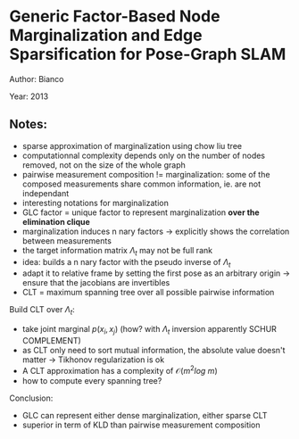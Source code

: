# Generic Factor-Based Node Marginalization and Edge Sparsification for Pose-Graph SLAM

Author: Bianco

Year: 2013

Notes:
---

* sparse approximation of marginalization using chow liu tree
* computationnal complexity depends only on the number of nodes removed, not on the size of the whole graph
* pairwise measurement composition != marginalization: some of the composed measurements share common information, ie. are not independant 
* interesting notations for marginalization
* GLC factor = unique factor to represent marginalization **over the elimination clique**
* marginalization induces n nary factors -> explicitly shows the correlation between measurements 
* the target information matrix $\Lambda_t$ may not be full rank 
* idea: builds a n nary factor with the pseudo inverse of $\Lambda_t$
* adapt it to relative frame by setting the first pose as an arbitrary origin -> ensure that the jacobians are invertibles
* CLT = maximum spanning tree over all possible pairwise information

Build CLT over $\Lambda_t$:
* take joint marginal $p(x_i, x_j)$ (how? with $\Lambda_t$ inversion apparently SCHUR COMPLEMENT)
* as CLT only need to sort mutual information, the absolute value doesn't matter -> Tikhonov regularization is ok
* A CLT approximation has a complexity of $\mathcal{O}(m^2 log \ m)$
* how to compute every spanning tree? 

Conclusion:
* GLC can represent either dense marginalization, either sparse CLT 
* superior in term of KLD than pairwise measurement composition